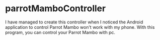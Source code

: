 # parrotMamboController
I have managed to create this controller when I noticed the Android application to control Parrot Mambo won't work with my phone. With this program, you can control your Parrot Mambo with pc.